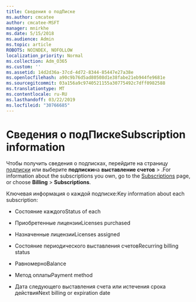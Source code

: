 ```yaml
---
title: Сведения о подПиске
ms.author: cmcatee
author: cmcatee-MSFT
manager: mnirkhe
ms.date: 5/15/2018
ms.audience: Admin
ms.topic: article
ROBOTS: NOINDEX, NOFOLLOW
localization_priority: Normal
ms.collection: Adm_O365
ms.custom: ''
ms.assetid: 14d2d36a-37cd-4d72-8344-85447e27a38e
ms.openlocfilehash: a90c9b76d5ad80508d1e38fabe21eb944fe9681e
ms.sourcegitcommit: 03a156a9c9740521155a30775492c7dff0982588
ms.translationtype: MT
ms.contentlocale: ru-RU
ms.lasthandoff: 03/22/2019
ms.locfileid: "30766685"
---
```

# <a name="subscription-information"></a><span data-ttu-id="21425-102">Сведения о подПиске</span><span class="sxs-lookup"><span data-stu-id="21425-102">Subscription information</span></span>

<span data-ttu-id="21425-103">Чтобы получить сведения о подписках, перейдите на страницу [подписки](https://go.microsoft.com/fwlink/p/?linkid=842054) или выберите **подписки**на **выставление счетов** \> .</span><span class="sxs-lookup"><span data-stu-id="21425-103">For information about the subscriptions you own, go to the [Subscriptions](https://go.microsoft.com/fwlink/p/?linkid=842054) page, or choose **Billing** \> **Subscriptions**.</span></span>
  
<span data-ttu-id="21425-104">Ключевая информация о каждой подписке:</span><span class="sxs-lookup"><span data-stu-id="21425-104">Key information about each subscription:</span></span>
  
- <span data-ttu-id="21425-105">Состояние каждого</span><span class="sxs-lookup"><span data-stu-id="21425-105">Status of each</span></span>
    
- <span data-ttu-id="21425-106">Приобретенные лицензии</span><span class="sxs-lookup"><span data-stu-id="21425-106">Licenses purchased</span></span>
    
- <span data-ttu-id="21425-107">Назначенные лицензии</span><span class="sxs-lookup"><span data-stu-id="21425-107">Licenses assigned</span></span>
    
- <span data-ttu-id="21425-108">Состояние периодического выставления счетов</span><span class="sxs-lookup"><span data-stu-id="21425-108">Recurring billing status</span></span>
    
- <span data-ttu-id="21425-109">Равномерно</span><span class="sxs-lookup"><span data-stu-id="21425-109">Balance</span></span>
    
- <span data-ttu-id="21425-110">Метод оплаты</span><span class="sxs-lookup"><span data-stu-id="21425-110">Payment method</span></span>
    
- <span data-ttu-id="21425-111">Дата следующего выставления счета или истечения срока действия</span><span class="sxs-lookup"><span data-stu-id="21425-111">Next billing or expiration date</span></span>
    

